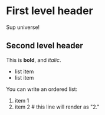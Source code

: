 # First level header

Sup universe!

## Second level header

This is **bold**, and _italic_.

- list item
- list item

You can write an ordered list:

1. item 1
1. item 2 # this line will render as "2."